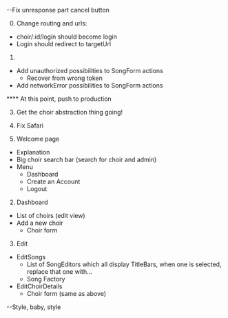 --Fix unresponse part cancel button

0. Change routing and urls: 
  - choir/:id/login should become login
  - Login should redirect to targetUrl

1. 
  - Add unauthorized possibilities to SongForm actions
    * Recover from wrong token
  - Add networkError possibilities to SongForm actions

**** At this point, push to production

3. Get the choir abstraction thing going!

4. Fix Safari




1. Welcome page

* Explanation
* Big choir search bar (search for choir and admin)
* Menu
  - Dashboard
  - Create an Account
  - Logout

2. Dashboard

* List of choirs (edit view)
* Add a new choir
  - Choir form

3. Edit 

* EditSongs
  - List of SongEditors which all display TitleBars, when one is selected, replace that one with...
  - Song Factory
* EditChoirDetails
  - Choir form (same as above)


--Style, baby, style